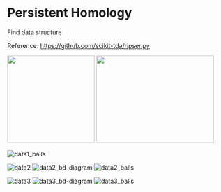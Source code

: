 # Persistent Homology
 Find data structure
 
 Reference: https://github.com/scikit-tda/ripser.py
<p float="left">
<img src="https://user-images.githubusercontent.com/55184529/64756250-db0ab700-d560-11e9-9260-9f3fe06234dd.png"  width="200" height="200">
<img src="https://user-images.githubusercontent.com/55184529/64756199-a72f9180-d560-11e9-854f-a3cb2e96252b.png"  width="270" height="200">
</p>

![data1_balls](https://user-images.githubusercontent.com/55184529/64756196-a72f9180-d560-11e9-8e95-c53559a02c63.png)
 
![data2](https://user-images.githubusercontent.com/55184529/64756248-da722080-d560-11e9-8bcd-c0ea2d8fa27e.png)
![data2_bd-diagram](https://user-images.githubusercontent.com/55184529/64756201-a7c82800-d560-11e9-9e68-49a7dc7b4780.png)
![data2_balls](https://user-images.githubusercontent.com/55184529/64756200-a7c82800-d560-11e9-971b-ab5009d6cdde.png)

![data3](https://user-images.githubusercontent.com/55184529/64756249-da722080-d560-11e9-967e-ef9bbb335da3.png)
![data3_bd-diagram](https://user-images.githubusercontent.com/55184529/64756195-a696fb00-d560-11e9-833b-abd2fdc4e023.png)
![data3_balls](https://user-images.githubusercontent.com/55184529/64756194-a5fe6480-d560-11e9-90b9-80c0ee9f1791.png)
 









